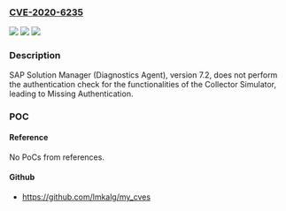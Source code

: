 ### [CVE-2020-6235](https://cve.mitre.org/cgi-bin/cvename.cgi?name=CVE-2020-6235)
![](https://img.shields.io/static/v1?label=Product&message=SAP%20Solution%20Manager%20(Diagnostics%20Agent)&color=blue)
![](https://img.shields.io/static/v1?label=Version&message=%3C7.2%20&color=brighgreen)
![](https://img.shields.io/static/v1?label=Vulnerability&message=Missing%20authentication&color=brighgreen)

### Description

SAP Solution Manager (Diagnostics Agent), version 7.2, does not perform the authentication check for the functionalities of the Collector Simulator, leading to Missing Authentication.

### POC

#### Reference
No PoCs from references.

#### Github
- https://github.com/lmkalg/my_cves

